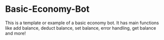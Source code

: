 # Basic-Economy-Bot
This is a template or example of a basic economy bot. It has main functions like add balance, deduct balance, set balance, error handling, get balance and more!
